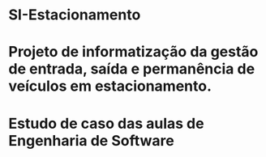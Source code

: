 # SI-Estacionamento
# Projeto de informatização da gestão de entrada, saída e permanência de veículos em estacionamento.
# Estudo de caso das aulas de Engenharia de Software
